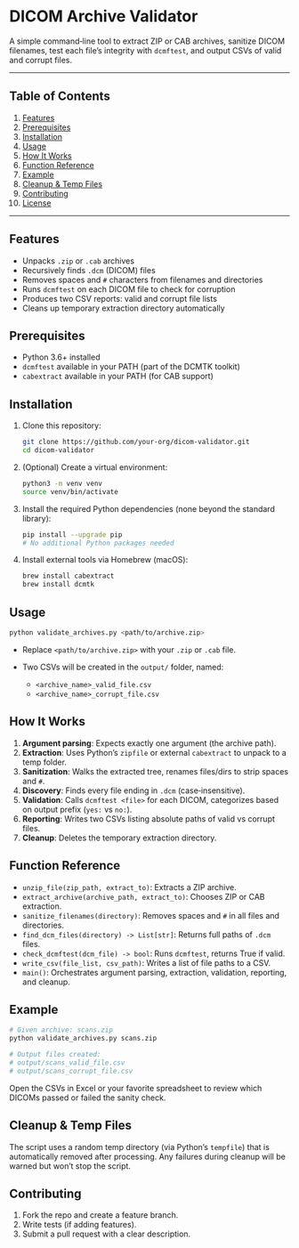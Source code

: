 # DICOM Archive Validator

A simple command‑line tool to extract ZIP or CAB archives, sanitize DICOM filenames, test each file’s integrity with `dcmftest`, and output CSVs of valid and corrupt files.

---

## Table of Contents

1. [Features](#features)
2. [Prerequisites](#prerequisites)
3. [Installation](#installation)
4. [Usage](#usage)
5. [How It Works](#how-it-works)
6. [Function Reference](#function-reference)
7. [Example](#example)
8. [Cleanup & Temp Files](#cleanup--temp-files)
9. [Contributing](#contributing)
10. [License](#license)

---

## Features

* Unpacks `.zip` or `.cab` archives
* Recursively finds `.dcm` (DICOM) files
* Removes spaces and `#` characters from filenames and directories
* Runs `dcmftest` on each DICOM file to check for corruption
* Produces two CSV reports: valid and corrupt file lists
* Cleans up temporary extraction directory automatically

## Prerequisites

* Python 3.6+ installed
* `dcmftest` available in your PATH (part of the DCMTK toolkit)
* `cabextract` available in your PATH (for CAB support)

## Installation

1. Clone this repository:

   ```bash
   git clone https://github.com/your-org/dicom-validator.git
   cd dicom-validator
   ```

2. (Optional) Create a virtual environment:

   ```bash
   python3 -m venv venv
   source venv/bin/activate
   ```

3. Install the required Python dependencies (none beyond the standard library):

   ```bash
   pip install --upgrade pip
   # No additional Python packages needed
   ```

4. Install external tools via Homebrew (macOS):

   ```bash
   brew install cabextract
   brew install dcmtk
   ```

## Usage

```bash
python validate_archives.py <path/to/archive.zip>
```

* Replace `<path/to/archive.zip>` with your `.zip` or `.cab` file.
* Two CSVs will be created in the `output/` folder, named:

  * `<archive_name>_valid_file.csv`
  * `<archive_name>_corrupt_file.csv`

## How It Works

1. **Argument parsing**: Expects exactly one argument (the archive path).
2. **Extraction**: Uses Python’s `zipfile` or external `cabextract` to unpack to a temp folder.
3. **Sanitization**: Walks the extracted tree, renames files/dirs to strip spaces and `#`.
4. **Discovery**: Finds every file ending in `.dcm` (case‑insensitive).
5. **Validation**: Calls `dcmftest <file>` for each DICOM, categorizes based on output prefix (`yes:` vs `no:`).
6. **Reporting**: Writes two CSVs listing absolute paths of valid vs corrupt files.
7. **Cleanup**: Deletes the temporary extraction directory.

## Function Reference

* `unzip_file(zip_path, extract_to)`: Extracts a ZIP archive.
* `extract_archive(archive_path, extract_to)`: Chooses ZIP or CAB extraction.
* `sanitize_filenames(directory)`: Removes spaces and `#` in all files and directories.
* `find_dcm_files(directory) -> List[str]`: Returns full paths of `.dcm` files.
* `check_dcmftest(dcm_file) -> bool`: Runs `dcmftest`, returns True if valid.
* `write_csv(file_list, csv_path)`: Writes a list of file paths to a CSV.
* `main()`: Orchestrates argument parsing, extraction, validation, reporting, and cleanup.

## Example

```bash
# Given archive: scans.zip
python validate_archives.py scans.zip

# Output files created:
# output/scans_valid_file.csv
# output/scans_corrupt_file.csv
```

Open the CSVs in Excel or your favorite spreadsheet to review which DICOMs passed or failed the sanity check.

## Cleanup & Temp Files

The script uses a random temp directory (via Python’s `tempfile`) that is automatically removed after processing. Any failures during cleanup will be warned but won’t stop the script.

## Contributing

1. Fork the repo and create a feature branch.
2. Write tests (if adding features).
3. Submit a pull request with a clear description.
